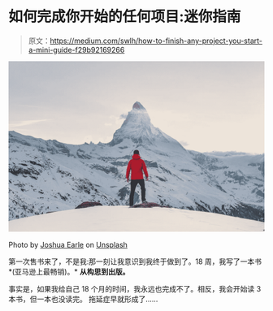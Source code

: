 # 如何完成你开始的任何项目:迷你指南

> 原文：<https://medium.com/swlh/how-to-finish-any-project-you-start-a-mini-guide-f29b92169266>

![](img/3f289d4c6a5ac46e6b5114eef4f725a4.png)

Photo by [Joshua Earle](https://unsplash.com/photos/-87JyMb9ZfU?utm_source=unsplash&utm_medium=referral&utm_content=creditCopyText) on [Unsplash](https://unsplash.com/search/photos/climbing?utm_source=unsplash&utm_medium=referral&utm_content=creditCopyText)

第一次售书来了，不是我:那一刻让我意识到我终于做到了。18 周，我写了一本书*(亚马逊上最畅销)。* **从构思到出版。**

事实是，如果我给自己 18 个月的时间，我永远也完成不了。相反，我会开始读 3 本书，但一本也没读完。
拖延症早就形成了……